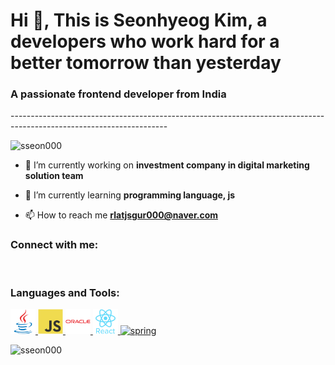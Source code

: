<h1 align="left">Hi 👋, This is Seonhyeog Kim, a developers who work hard for a better tomorrow than yesterday</h1>
<h3 align="left">A passionate frontend developer from India</h3>
---------------------------------------------------------------------------------------------------------------------

<p align="left"> <img src="https://komarev.com/ghpvc/?username=sseon000&label=Profile%20views&color=0e75b6&style=flat" alt="sseon000" /> </p>

- 🔭 I’m currently working on **investment company in digital marketing solution team**

- 🌱 I’m currently learning **programming language, js**

- 📫 How to reach me **rlatjsgur000@naver.com**

<h3 align="left">Connect with me:</h3>
<p align="left">
</p>
<br>

<h3 align="left">Languages and Tools:</h3>
<p align="left"> <a href="https://www.java.com" target="_blank" rel="noreferrer"> <img src="https://raw.githubusercontent.com/devicons/devicon/master/icons/java/java-original.svg" alt="java" width="40" height="40"/> </a> <a href="https://developer.mozilla.org/en-US/docs/Web/JavaScript" target="_blank" rel="noreferrer"> <img src="https://raw.githubusercontent.com/devicons/devicon/master/icons/javascript/javascript-original.svg" alt="javascript" width="40" height="40"/> </a> <a href="https://www.oracle.com/" target="_blank" rel="noreferrer"> <img src="https://raw.githubusercontent.com/devicons/devicon/master/icons/oracle/oracle-original.svg" alt="oracle" width="40" height="40"/> </a> <a href="https://reactjs.org/" target="_blank" rel="noreferrer"> <img src="https://raw.githubusercontent.com/devicons/devicon/master/icons/react/react-original-wordmark.svg" alt="react" width="40" height="40"/> </a> <a href="https://spring.io/" target="_blank" rel="noreferrer"> <img src="https://www.vectorlogo.zone/logos/springio/springio-icon.svg" alt="spring" width="40" height="40"/> </a> </p>

<p>&nbsp;<img align="left" src="https://github-readme-stats.vercel.app/api?username=sseon000&show_icons=true&locale=en" alt="sseon000" /></p>
